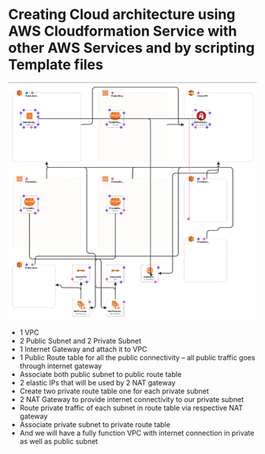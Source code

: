 # Creating Cloud architecture using AWS Cloudformation Service with other AWS Services and by scripting Template files
![Architecture_of_Template](Overview.png)

- 1 VPC
- 2 Public Subnet and 2 Private Subnet
- 1 Internet Gateway and attach it to VPC
- 1 Public Route table for all the public connectivity – all public traffic goes through internet gateway
- Associate both public subnet to public route table
- 2 elastic IPs that will be used by 2 NAT gateway
- Create two private route table one for each private subnet
- 2 NAT Gateway to provide internet connectivity to our private subnet
- Route private traffic of each subnet in route table via respective NAT gateway
- Associate private subnet to private route table
- And we will have a fully function VPC with internet connection in private as well as public subnet
